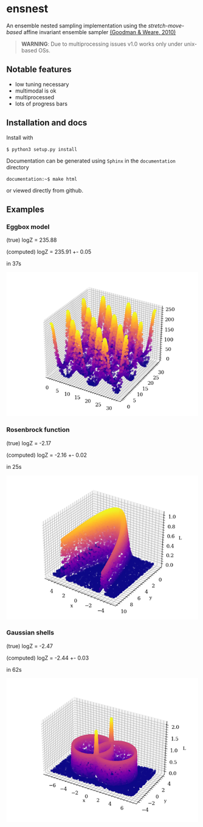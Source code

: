# ensnest

An ensemble nested sampling implementation using the *stretch-move-based* affine invariant ensemble sampler [(Goodman & Weare, 2010)](https://msp.org/camcos/2010/5-1/camcos-v5-n1-p04-p.pdf)

> **WARNING**: Due to multiprocessing issues v1.0 works only under unix-based OSs.


## Notable features
- low tuning necessary
- multimodal is ok
- multiprocessed
- lots of progress bars

## Installation and docs

Install with

```console
$ python3 setup.py install
```

Documentation can be generated using ``Sphinx`` in the ``documentation`` directory

```console
documentation:~$ make html
```
or viewed directly from github.
## Examples

### Eggbox model

(true) logZ = 235.88

(computed) logZ = 235.91 +- 0.05

in 37s

![eggbox](assets/presentation/eggbox.png)


### Rosenbrock function

(true) logZ = -2.17

(computed) logZ = -2.16 +- 0.02

in 25s

![eggbox](assets/presentation/rosenbrock.png)


### Gaussian shells

(true) logZ = -2.47

(computed) logZ = -2.44 +- 0.03

in 62s

![eggbox](assets/presentation/gaussianshells.png)
